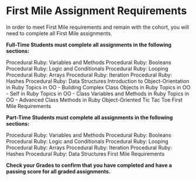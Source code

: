 # First Mile Assignment Requirements

In order to meet First Mile requirements and remain with the cohort, you will need to complete all First Mile assignments. 

**Full-Time Students must complete all assignments in the following sections:**

Procedural Ruby: Variables and Methods
Procedural Ruby: Booleans
Procedural Ruby: Logic and Conditionals
Procedural Ruby: Looping
Procedural Ruby: Arrays
Procedural Ruby: Iteration
Procedural Ruby: Hashes
Procedural Ruby: Data Structures
Introduction to Object-Orientation in Ruby
Topics in OO - Building Complex Class Objects in Ruby
Topics in OO - Self in Ruby
Topics in OO - Class Variables and Methods in Ruby
Topics in OO - Advanced Class Methods in Ruby
Object-Oriented Tic Tac Toe
First Mile Requirements

**Part-Time Students must complete all assignments in the following sections:**

Procedural Ruby: Variables and Methods
Procedural Ruby: Booleans
Procedural Ruby: Logic and Conditionals
Procedural Ruby: Looping
Procedural Ruby: Arrays
Procedural Ruby: Iteration
Procedural Ruby: Hashes
Procedural Ruby: Data Structures
First Mile Requirements

**Check your Grades to confirm that you have completed and have a passing score for all graded assignments.**
